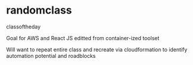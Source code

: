 # randomclass
classoftheday

Goal for AWS and React JS
editted from container-ized toolset

Will want to repeat entire class and recreate via cloudformation to identify
automation potential and roadblocks


